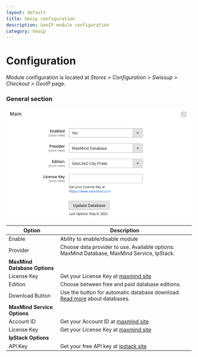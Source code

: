 ```yaml
---
layout: default
title: Geoip configuration
description: GeoIP module configuration
category: Geoip
---
```


# Configuration

Module configuration is located at _Stores > Configuration > Swissup > Checkout > GeoIP_
page.

### General section

![General Section](/images/m2/geoip/configuration/general.png)

Option                      | Description
----------------------------|---------------------------------
Enable                      | Ability to enable/disable module
Provider                    | Choose data provider to use. Available options: MaxMind Database, MaxMind Service, IpStack.
**MaxMind Database Options**|
License Key                 | Get your License Key at [maxmind site][maxmind_license]
Edition                     | Choose between free and paid database editions.
Download Button             | Use the button for automatic database download. [Read more](/m2/extensions/geoip/maxmind-databases/) about databases.
**MaxMind Service Options** |
Account ID                  | Get your Account ID at [maxmind site][maxmind_license]
License Key                 | Get your License Key at [maxmind site][maxmind_license]
**IpStack Options**         |
API Key                     | Get your free API key at [ipstack site](https://ipstack.com/product)

[maxmind_license]: https://www.maxmind.com/en/accounts/current/license-key

